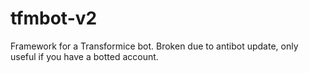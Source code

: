 tfmbot-v2
=========

Framework for a Transformice bot. Broken due to antibot update, only useful if you have a botted account.
